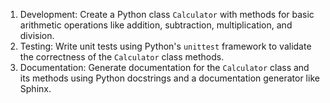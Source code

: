  1. Development: Create a Python class `Calculator` with methods for basic arithmetic operations like addition, subtraction, multiplication, and division.
2. Testing: Write unit tests using Python's `unittest` framework to validate the correctness of the `Calculator` class methods.
3. Documentation: Generate documentation for the `Calculator` class and its methods using Python docstrings and a documentation generator like Sphinx. 